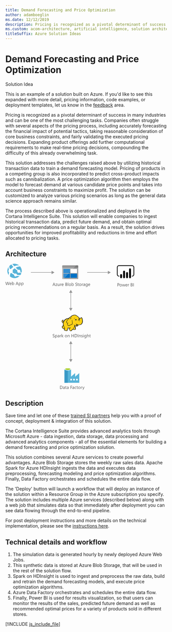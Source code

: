 ```yaml
---
title: Demand Forecasting and Price Optimization
author: adamboeglin
ms.date: 12/12/2019
description: Pricing is recognized as a pivotal determinant of success in many industries and can be one of the most challenging tasks. Companies often struggle with several aspects of the pricing process, including accurately forecasting the financial impact of potential tactics, taking reasonable consideration of core business constraints, and fairly validating the executed pricing decisions. Expanding product offerings add further computational requirements to make real-time pricing decisions, compounding the difficulty of this already overwhelming task.
ms.custom: acom-architecture, artificial intelligence, solution architectures, Azure, ai gallery
titleSuffix: Azure Solution Ideas
---
```

# Demand Forecasting and Price Optimization

<div class="alert">
    <p class="alert-title">
        <span class="icon is-left" aria-hidden="true">
            <span class="icon docon docon-lightbulb" role="presentation"></span>
        </span>Solution Idea</p>
    <p>This is an example of a solution built on Azure. If you'd like to see this expanded with more detail, pricing information, code examples, or deployment templates, let us know in the <a href="#feedback">feedback</a> area.</p>
</div>

Pricing is recognized as a pivotal determinant of success in many industries and can be one of the most challenging tasks. Companies often struggle with several aspects of the pricing process, including accurately forecasting the financial impact of potential tactics, taking reasonable consideration of core business constraints, and fairly validating the executed pricing decisions. Expanding product offerings add further computational requirements to make real-time pricing decisions, compounding the difficulty of this already overwhelming task.

This solution addresses the challenges raised above by utilizing historical transaction data to train a demand forecasting model. Pricing of products in a competing group is also incorporated to predict cross-product impacts such as cannibalization. A price optimization algorithm then employs the model to forecast demand at various candidate price points and takes into account business constraints to maximize profit. The solution can be customized to analyze various pricing scenarios as long as the general data science approach remains similar.

The process described above is operationalized and deployed in the Cortana Intelligence Suite. This solution will enable companies to ingest historical transaction data, predict future demand, and obtain optimal pricing recommendations on a regular basis. As a result, the solution drives opportunities for improved profitability and reductions in time and effort allocated to pricing tasks.

## Architecture

<svg class="architecture-diagram" aria-labelledby="demand-forecasting-and-price-optimization" height="394.688" viewbox="0 0 402.691 394.688" width="402.691" xmlns="http://www.w3.org/2000/svg">
    <path d="M12.729 56.644l-2.769 9.8H8.613L6.6 59.282a4.494 4.494 0 01-.157-1h-.031a5.06 5.06 0 01-.178.984L4.2 66.446H2.871L0 56.644h1.265l2.085 7.52a4.959 4.959 0 01.164.984h.034a5.785 5.785 0 01.212-.984l2.167-7.52h1.1l2.078 7.574a5.562 5.562 0 01.164.916H9.3a5.448 5.448 0 01.185-.943l2-7.547zM19.325 63.226h-4.942a2.618 2.618 0 00.629 1.8 2.169 2.169 0 001.654.637 3.439 3.439 0 002.174-.779v1.053a4.065 4.065 0 01-2.44.67 2.959 2.959 0 01-2.331-.954 3.9 3.9 0 01-.848-2.683 3.828 3.828 0 01.926-2.663 2.967 2.967 0 012.3-1.028 2.631 2.631 0 012.126.889 3.7 3.7 0 01.752 2.467zm-1.148-.949a2.283 2.283 0 00-.468-1.512 1.6 1.6 0 00-1.282-.539 1.811 1.811 0 00-1.347.566 2.577 2.577 0 00-.684 1.484zM22.169 65.435h-.027v1.012h-1.121V56.083h1.121v4.594h.027a2.651 2.651 0 012.42-1.395 2.564 2.564 0 012.109.939 3.885 3.885 0 01.762 2.52 4.337 4.337 0 01-.854 2.812 2.846 2.846 0 01-2.338 1.057 2.3 2.3 0 01-2.099-1.175zm-.027-2.824v.979a2.081 2.081 0 00.564 1.473 2.011 2.011 0 003.028-.174 3.579 3.579 0 00.578-2.168 2.824 2.824 0 00-.54-1.832 1.788 1.788 0 00-1.463-.662 1.987 1.987 0 00-1.572.68 2.5 2.5 0 00-.595 1.703zM40.824 66.446h-1.271L38.514 63.7h-4.157l-.978 2.748H32.1l3.76-9.8h1.189zm-2.687-3.781L36.6 58.489a4 4 0 01-.15-.656h-.027a3.69 3.69 0 01-.157.656l-1.526 4.176zM43.265 65.435h-.027v4.23h-1.122V59.446h1.121v1.23h.027a2.651 2.651 0 012.42-1.395 2.562 2.562 0 012.112.939 3.9 3.9 0 01.759 2.52 4.337 4.337 0 01-.854 2.812 2.846 2.846 0 01-2.338 1.057 2.343 2.343 0 01-2.098-1.174zm-.027-2.824v.979a2.081 2.081 0 00.564 1.473 2.011 2.011 0 003.028-.174 3.579 3.579 0 00.578-2.168 2.824 2.824 0 00-.54-1.832 1.788 1.788 0 00-1.463-.662 1.987 1.987 0 00-1.572.68 2.5 2.5 0 00-.596 1.703zM51.5 65.435h-.027v4.23h-1.126V59.446h1.121v1.23h.032a2.651 2.651 0 012.42-1.395 2.562 2.562 0 012.112.939 3.9 3.9 0 01.759 2.52 4.337 4.337 0 01-.854 2.812 2.846 2.846 0 01-2.338 1.057 2.343 2.343 0 01-2.099-1.174zm-.027-2.824v.979a2.081 2.081 0 00.564 1.473 2.011 2.011 0 003.028-.174 3.579 3.579 0 00.578-2.168 2.824 2.824 0 00-.54-1.832 1.788 1.788 0 00-1.463-.662 1.987 1.987 0 00-1.572.68 2.5 2.5 0 00-.6 1.703z" fill="#5b5b5b"/>
    <path d="M42.394 40.269a22.351 22.351 0 01-31.509-4.047 22.3 22.3 0 014.047-31.51A22.4 22.4 0 0146.441 8.76a22.315 22.315 0 01-4.047 31.509z" fill="#59b4d9"/>
    <path d="M38.106 26.538a5.236 5.236 0 006.986.906c0-.222 0-.222.222-.444 2.255 1.571 3.6 2.7 4.491 3.142.24-.665.462-1.35.684-1.793-.906-.684-2.255-1.812-3.826-3.16a5.909 5.909 0 00-.683-4.713 5.152 5.152 0 00-6.3-1.127c-2.237-2.032-4.934-4.509-7.411-6.986 8.094-4.491 13.952-3.825 13.952-3.825a14.937 14.937 0 00-3.16-3.364 25.046 25.046 0 00-15.08 2.7c-2.014-2.033-4.047-4.288-6.3-6.764a17.861 17.861 0 00-2.92 1.127 44.984 44.984 0 006.081 7.651 65.984 65.984 0 00-6.3 5.415 3.074 3.074 0 01-.683.887 7.309 7.309 0 00-3.826.24 17.3 17.3 0 01-1.571-9.684A14.647 14.647 0 0010.2 9.665a13.235 13.235 0 00.906 9 6.744 6.744 0 000 8.334c0 .222.222.444.443.665a25.743 25.743 0 00-1.349 7.892c.222.222.222.444.462.665a27.515 27.515 0 003.586 3.6 31.821 31.821 0 011.59-10.121 7 7 0 003.142-.683c.683.683 1.349 1.127 1.811 1.589a37.234 37.234 0 006.745 4.269 3.975 3.975 0 00.665 3.16 4.646 4.646 0 006.3.887c.462-.443.906-.665 1.127-1.127a45.619 45.619 0 008.778.906c.462 0 2.033-2.255 2.938-3.6a24.6 24.6 0 01-11.033-.665 4.645 4.645 0 00-.905-1.811 4.351 4.351 0 00-5.858-1.127 28.35 28.35 0 01-6.284-4.047 6.125 6.125 0 00-1.127-.906 6.6 6.6 0 00.222-6.745c.222-.444.665-.665.905-.906 2.015-1.793 4.047-3.363 5.84-4.712l-.222-.222.222.222a79.678 79.678 0 008.557 7.189 5.313 5.313 0 00.445 5.167z" fill="#fff"/>
    <path d="M177.773 45.906a1.88 1.88 0 001.8 1.9h46.3a1.9 1.9 0 001.9-1.9v-33.1h-50z" fill="#a0a1a2"/>
    <path d="M225.873 5.106h-46.3a1.88 1.88 0 00-1.8 1.9v5.7h50v-5.7a1.9 1.9 0 00-1.9-1.9" fill="#7a7a7a"/>
    <path fill="#0072c6" d="M181.473 16.206h20.4v13h-20.4zM181.473 31.006h20.4v13h-20.4z"/>
    <path fill="#fff" d="M203.673 16.206h20.3v13h-20.3z"/>
    <path fill="#0072c6" d="M203.673 31.006h20.3v13h-20.3z"/>
    <path d="M179.773 5.106a2.006 2.006 0 00-2 2v38.6a2.006 2.006 0 002 2h2.2l39.4-42.6z" fill="#fff" opacity=".2"/>
    <path d="M156.137 69.256h-1.271l-1.039-2.748h-4.157l-.978 2.748h-1.278l3.76-9.8h1.189zm-2.687-3.78l-1.537-4.176a3.948 3.948 0 01-.15-.656h-.027a3.69 3.69 0 01-.157.656l-1.524 4.177zM162.31 62.577l-4.143 5.723h4.1v.957h-5.747v-.349l4.143-5.694h-3.753v-.957h5.4zM169.419 69.256H168.3v-1.107h-.027a2.3 2.3 0 01-2.16 1.271q-2.5 0-2.5-2.98v-4.184h1.114v4.006q0 2.215 1.7 2.215a1.717 1.717 0 001.35-.6 2.319 2.319 0 00.53-1.583v-4.038h1.121zM175.333 63.391a1.372 1.372 0 00-.848-.226 1.431 1.431 0 00-1.2.677 3.129 3.129 0 00-.482 1.846v3.568h-1.121v-7h1.118V63.7h.027a2.447 2.447 0 01.731-1.152 1.669 1.669 0 011.1-.413 1.839 1.839 0 01.67.1zM181.991 66.036h-4.942a2.616 2.616 0 00.629 1.8 2.167 2.167 0 001.654.636 3.441 3.441 0 002.174-.779v1.057a4.065 4.065 0 01-2.44.67 2.955 2.955 0 01-2.331-.954 3.9 3.9 0 01-.848-2.683 3.83 3.83 0 01.926-2.663 2.971 2.971 0 012.3-1.028 2.631 2.631 0 012.126.889 3.707 3.707 0 01.752 2.468zm-1.148-.95a2.281 2.281 0 00-.468-1.511 1.6 1.6 0 00-1.282-.54 1.808 1.808 0 00-1.347.567 2.577 2.577 0 00-.684 1.483zM187.671 69.256v-9.8h2.789a3.053 3.053 0 012.017.622 2.011 2.011 0 01.745 1.62 2.385 2.385 0 01-.451 1.449 2.432 2.432 0 01-1.244.875v.027a2.492 2.492 0 011.586.749 2.3 2.3 0 01.595 1.644 2.562 2.562 0 01-.9 2.037 3.358 3.358 0 01-2.276.779zm1.148-8.764v3.165H190a2.23 2.23 0 001.483-.455 1.583 1.583 0 00.54-1.281q0-1.43-1.88-1.429zm0 4.2v3.527h1.559a2.334 2.334 0 001.569-.479 1.64 1.64 0 00.557-1.312q0-1.736-2.365-1.736zM196.667 69.256h-1.121V58.893h1.121zM201.863 69.42a3.246 3.246 0 01-2.478-.981 3.631 3.631 0 01-.926-2.6 3.784 3.784 0 01.964-2.755 3.468 3.468 0 012.6-.991 3.14 3.14 0 012.444.964 3.822 3.822 0 01.878 2.673 3.759 3.759 0 01-.947 2.683 3.316 3.316 0 01-2.535 1.007zm.082-6.385a2.131 2.131 0 00-1.709.735 3.015 3.015 0 00-.629 2.026 2.855 2.855 0 00.636 1.962 2.161 2.161 0 001.7.718 2.051 2.051 0 001.671-.7 3.054 3.054 0 00.584-2 3.107 3.107 0 00-.584-2.023 2.041 2.041 0 00-1.669-.718zM208.289 68.244h-.027v1.012h-1.122V58.893h1.121v4.594h.027a2.651 2.651 0 012.42-1.395 2.566 2.566 0 012.109.94 3.878 3.878 0 01.762 2.519 4.344 4.344 0 01-.854 2.813 2.848 2.848 0 01-2.338 1.056 2.3 2.3 0 01-2.098-1.176zm-.027-2.823v.979a2.084 2.084 0 00.564 1.474 2.012 2.012 0 003.028-.175 3.573 3.573 0 00.578-2.167 2.822 2.822 0 00-.54-1.832 1.789 1.789 0 00-1.463-.663 1.984 1.984 0 00-1.572.681 2.5 2.5 0 00-.596 1.703zM218.9 68.859v-1.353a2.629 2.629 0 00.557.369 4.407 4.407 0 00.684.276 5.29 5.29 0 00.721.175 4.018 4.018 0 00.67.062 2.627 2.627 0 001.58-.388 1.475 1.475 0 00.349-1.822 1.979 1.979 0 00-.482-.537 4.859 4.859 0 00-.728-.465q-.42-.221-.906-.468-.513-.259-.957-.526a4.114 4.114 0 01-.772-.588 2.461 2.461 0 01-.516-.729 2.482 2.482 0 01.106-2.119 2.524 2.524 0 01.772-.816 3.5 3.5 0 011.09-.479 4.961 4.961 0 011.248-.157 4.783 4.783 0 012.112.349v1.287a3.828 3.828 0 00-2.229-.6 3.64 3.64 0 00-.752.079 2.088 2.088 0 00-.67.256 1.491 1.491 0 00-.479.458 1.216 1.216 0 00-.185.684 1.407 1.407 0 00.14.649 1.592 1.592 0 00.414.5 4.127 4.127 0 00.667.438q.393.212.906.465t1 .547a4.573 4.573 0 01.827.636 2.837 2.837 0 01.564.772 2.169 2.169 0 01.208.971 2.467 2.467 0 01-.284 1.228 2.328 2.328 0 01-.766.816 3.368 3.368 0 01-1.111.455 6.125 6.125 0 01-1.326.14 5.326 5.326 0 01-.574-.038q-.342-.037-.7-.109a5.377 5.377 0 01-.673-.178 2.069 2.069 0 01-.505-.24zM229.439 69.188a2.167 2.167 0 01-1.046.219q-1.839 0-1.839-2.051v-4.143h-1.2v-.957h1.2v-1.709l1.121-.362v2.071h1.764v.957h-1.764v3.944a1.635 1.635 0 00.239 1 .955.955 0 00.793.3 1.177 1.177 0 00.731-.232zM233.752 69.42a3.246 3.246 0 01-2.478-.981 3.631 3.631 0 01-.926-2.6 3.784 3.784 0 01.964-2.755 3.468 3.468 0 012.6-.991 3.14 3.14 0 012.444.964 3.822 3.822 0 01.878 2.673 3.759 3.759 0 01-.947 2.683 3.316 3.316 0 01-2.535 1.007zm.082-6.385a2.131 2.131 0 00-1.709.735 3.015 3.015 0 00-.625 2.03 2.855 2.855 0 00.636 1.962 2.161 2.161 0 001.7.718 2.051 2.051 0 001.671-.7 3.054 3.054 0 00.584-2 3.107 3.107 0 00-.584-2.023 2.041 2.041 0 00-1.673-.722zM242.68 63.391a1.372 1.372 0 00-.848-.226 1.431 1.431 0 00-1.2.677 3.129 3.129 0 00-.482 1.846v3.568h-1.12v-7h1.121V63.7h.027a2.447 2.447 0 01.731-1.152 1.669 1.669 0 011.1-.413 1.839 1.839 0 01.67.1zM248.908 69.256h-1.121v-1.094h-.027a2.347 2.347 0 01-2.153 1.258 2.3 2.3 0 01-1.637-.554 1.919 1.919 0 01-.591-1.47q0-1.961 2.311-2.283l2.1-.294q0-1.784-1.442-1.784a3.445 3.445 0 00-2.283.861v-1.148a4.337 4.337 0 012.379-.656q2.468 0 2.468 2.611zm-1.121-3.541l-1.688.232a2.759 2.759 0 00-1.176.386 1.115 1.115 0 00-.4.981 1.067 1.067 0 00.366.837 1.411 1.411 0 00.974.325 1.8 1.8 0 001.377-.585 2.086 2.086 0 00.543-1.479zM256.995 68.7q0 3.855-3.691 3.855a4.955 4.955 0 01-2.27-.492v-1.125a4.659 4.659 0 002.256.656q2.584 0 2.584-2.748v-.766h-.027a2.833 2.833 0 01-4.508.407 3.733 3.733 0 01-.8-2.506 4.36 4.36 0 01.858-2.837 2.865 2.865 0 012.348-1.053 2.281 2.281 0 012.1 1.135h.027v-.971h1.121zm-1.121-2.6v-1.041a2 2 0 00-.564-1.429 1.857 1.857 0 00-1.4-.595 1.947 1.947 0 00-1.627.755 3.372 3.372 0 00-.588 2.116 2.9 2.9 0 00.564 1.87 1.822 1.822 0 001.494.7 1.952 1.952 0 001.535-.67 2.5 2.5 0 00.586-1.715zM264.89 66.036h-4.942a2.616 2.616 0 00.629 1.8 2.167 2.167 0 001.654.636 3.441 3.441 0 002.169-.772v1.05a4.065 4.065 0 01-2.44.67 2.955 2.955 0 01-2.331-.954 3.9 3.9 0 01-.848-2.683 3.83 3.83 0 01.926-2.663 2.971 2.971 0 012.3-1.028 2.631 2.631 0 012.126.889 3.707 3.707 0 01.752 2.468zm-1.148-.95a2.281 2.281 0 00-.468-1.511 1.6 1.6 0 00-1.282-.54 1.808 1.808 0 00-1.347.567 2.577 2.577 0 00-.684 1.483zM351.5 67.028v3.705h-1.15v-9.8h2.693a3.553 3.553 0 012.437.766 2.734 2.734 0 01.865 2.16 2.972 2.972 0 01-.96 2.283 3.673 3.673 0 01-2.594.889zm0-5.059v4.02h1.2a2.69 2.69 0 001.815-.544 1.924 1.924 0 00.625-1.534q0-1.942-2.3-1.941zM360.446 70.9a3.249 3.249 0 01-2.478-.981 3.631 3.631 0 01-.926-2.6 3.788 3.788 0 01.964-2.756 3.467 3.467 0 012.6-.99 3.14 3.14 0 012.444.963 3.825 3.825 0 01.878 2.674 3.762 3.762 0 01-.947 2.683 3.316 3.316 0 01-2.535 1.007zm.082-6.385a2.131 2.131 0 00-1.709.734 3.019 3.019 0 00-.629 2.027 2.852 2.852 0 00.636 1.961 2.161 2.161 0 001.7.719 2.049 2.049 0 001.671-.705 3.053 3.053 0 00.584-2 3.107 3.107 0 00-.584-2.023 2.039 2.039 0 00-1.669-.715zM374.542 63.733l-2.1 7h-1.162l-1.442-5.012a3.247 3.247 0 01-.109-.648h-.029a3.059 3.059 0 01-.144.635l-1.565 5.025h-1.121l-2.119-7h1.176L367.378 69a3.167 3.167 0 01.1.629h.055a2.931 2.931 0 01.123-.643l1.613-5.25h1.025l1.449 5.277a3.784 3.784 0 01.1.629h.055a2.915 2.915 0 01.116-.629l1.422-5.277zM381.4 67.513h-4.942a2.618 2.618 0 00.629 1.8 2.169 2.169 0 001.654.637 3.439 3.439 0 002.174-.779v1.053a4.065 4.065 0 01-2.44.67 2.959 2.959 0 01-2.331-.954 3.9 3.9 0 01-.848-2.683 3.828 3.828 0 01.926-2.663 2.967 2.967 0 012.3-1.028 2.631 2.631 0 012.126.889 3.7 3.7 0 01.752 2.467zm-1.148-.949a2.283 2.283 0 00-.468-1.512 1.6 1.6 0 00-1.282-.539 1.811 1.811 0 00-1.347.566 2.577 2.577 0 00-.684 1.484zM386.744 64.868a1.37 1.37 0 00-.848-.227 1.432 1.432 0 00-1.2.678 3.129 3.129 0 00-.482 1.846v3.568h-1.121v-7h1.121v1.441h.027a2.447 2.447 0 01.731-1.151 1.664 1.664 0 011.1-.413 1.816 1.816 0 01.67.1zM391.946 70.733v-9.8h2.789a3.051 3.051 0 012.017.621 2.012 2.012 0 01.745 1.621 2.385 2.385 0 01-.451 1.449 2.436 2.436 0 01-1.244.875v.027a2.491 2.491 0 011.586.748 2.3 2.3 0 01.595 1.645 2.564 2.564 0 01-.9 2.037 3.358 3.358 0 01-2.276.779zm1.148-8.764v3.164h1.176a2.229 2.229 0 001.483-.454 1.585 1.585 0 00.54-1.282q0-1.428-1.88-1.428zm0 4.2v3.527h1.559a2.339 2.339 0 001.569-.479 1.641 1.641 0 00.557-1.312q0-1.737-2.365-1.736zM401.12 70.733h-1.148v-9.8h1.148z" fill="#5b5b5b"/>
    <path d="M396.316 39.848h-1.09v-2.18h1.09a4.2 4.2 0 004.195-4.195V11.205a4.2 4.2 0 00-4.195-4.2h-41.3a4.2 4.2 0 00-4.195 4.2v22.269a4.2 4.2 0 004.195 4.195h1.09v2.18h-1.09a6.382 6.382 0 01-6.374-6.375V11.205a6.382 6.382 0 016.375-6.375h41.3a6.382 6.382 0 016.375 6.375v22.269a6.382 6.382 0 01-6.375 6.375"/>
    <path d="M361.711 32.549a2.958 2.958 0 012.958 2.958v6.821a2.958 2.958 0 01-2.958 2.958 2.958 2.958 0 01-2.959-2.957v-6.821a2.958 2.958 0 012.958-2.958zM371.015 45.287a2.959 2.959 0 01-2.959-2.958V24.82a2.959 2.959 0 115.917 0v17.509a2.959 2.959 0 01-2.958 2.959M389.622 45.2a2.959 2.959 0 01-2.959-2.958v-24.8a2.959 2.959 0 115.917 0v24.8a2.959 2.959 0 01-2.958 2.959M380.319 45.287a2.959 2.959 0 01-2.959-2.958V29.322a2.959 2.959 0 115.917 0v13.007a2.959 2.959 0 01-2.958 2.959"/>
    <path fill="#fcd116" d="M198.571 170.718l-4.625.793-4.097 1.85-3.568 2.246-3.436 4.097-1.851 1.983-1.85.66-.528-1.189.925-1.189.132-1.718h.661l.528.528-.132-1.718-.661-.528v-.661l-1.586.925-1.585 1.718-.265 1.586.661 1.321.529 2.115 1.189.528h1.322l1.189-.793-.793 4.097.793 4.493-.925 2.115-2.775 3.039.396 1.983 1.454 2.114 2.511 1.718 1.454.265h1.453l-.925 3.964 3.436 1.454 4.361.528 1.454-1.057.132-2.511 1.718-2.775.132-2.247 3.965.397 3.7-.397-3.7 2.247.661 2.643 2.246 3.7 2.379.926 1.718-.661.793-1.586 3.832-2.907.793.66 5.947.265 1.19-1.058.132-1.718-.397-.66-.264-4.626-1.982-3.964.264-1.851 1.189.661 3.437 3.172 1.585.132 1.851-.793 1.85-1.321.925-3.04 5.286.397 3.304-1.322 2.643-2.379 1.85-3.568.529-4.229-.397-4.757-1.057-4.362-1.057-1.453-1.454-.397-2.511 2.776-2.247.792-1.982-3.303-1.982-1.851-1.19-.66-4.228-3.701-3.569-1.85-3.436-.264-4.096.661-3.569 1.321-2.378 1.982-1.983 2.379-1.982.529-3.436 3.304z"/>
    <path d="M241.521 174.55a14.653 14.653 0 00-1.586-5.286c-.132-.132-.264-.4-.4-.529a5.457 5.457 0 00-1.454-.925 1.96 1.96 0 00-1.718 0c-.132.132-.264.132-.4.264a7.33 7.33 0 00-.793 1.057 9.318 9.318 0 01-.925 1.189 5.128 5.128 0 01-1.454.793 5.128 5.128 0 00-.793-1.454 12.4 12.4 0 00-1.189-1.586l-1.057-1.057-1.189-.793a29.418 29.418 0 01-3.172-2.511c-.4-.4-.925-.793-1.322-1.189a11.711 11.711 0 00-7-3.04 19.132 19.132 0 00-7.929 1.718 13.93 13.93 0 00-3.436 2.114 18.967 18.967 0 00-2.511 2.907 3.91 3.91 0 00-1.322.264 4.69 4.69 0 00-1.586 1.057 8.55 8.55 0 01-1.185 1.057l-1.057 1.057a28.952 28.952 0 00-6.872 1.718 19.8 19.8 0 00-5.683 3.436 9.936 9.936 0 00-1.982 2.114 21.524 21.524 0 00-1.454 2.247l-1.189 1.189a2.742 2.742 0 01-1.322.793 1.023 1.023 0 01-.4.132v-.132a3.389 3.389 0 00.793-2.511c.132.132.132.264.264.4s.132.264.264.4l.264-.264.4.132a5.542 5.542 0 00.132-2.114 1.816 1.816 0 00-.661-1.057c0-.132.132-.132.132-.264a1.91 1.91 0 00.264-.925l-.264-.132.264.132.4-.264-.529.132a8.585 8.585 0 00-3.568 2.247 5.868 5.868 0 00-1.057 1.454 2.949 2.949 0 00-.4 1.718 3.97 3.97 0 00.793 1.454 8.422 8.422 0 00.264.925 1.878 1.878 0 01.264.793 2.746 2.746 0 001.454 1.322 3.221 3.221 0 001.586 0c-.132.661-.132 1.322-.264 1.982a27.663 27.663 0 00.132 3.172 1.676 1.676 0 00.132.793c0 .264.132.529.132.793a1.878 1.878 0 00-.264.793 5.523 5.523 0 01-.529 1.322l-1.057 1.057-.925.925-.264.264a1.625 1.625 0 00-.661 1.85 18.821 18.821 0 00.661 2.114 8.032 8.032 0 001.322 1.85 14.113 14.113 0 003.3 2.114 3.92 3.92 0 002.114.264c0 .132 0 .264-.132.264a6.443 6.443 0 00-.4.925c-.793 1.85 0 2.775 1.322 3.3a12.99 12.99 0 002.114.661c.132 0 .264.132.529.132a19.751 19.751 0 003.7.793c1.454.132 2.775-.264 3.172-1.586a5.816 5.816 0 00.264-1.322V206a7.076 7.076 0 01.925-1.586c0-.132.132-.132.132-.264.264-.529.529-.793.529-1.189v-1.586a15.994 15.994 0 002.511.132h1.322c-.132 0-.264.132-.4.132a.129.129 0 00-.132.132c-1.189.529-1.189 1.718-.793 2.775a6.285 6.285 0 001.454 2.643 10.365 10.365 0 002.643 3.04c1.057.661 2.247.661 3.832-.132a2.746 2.746 0 001.322-1.454c.132-.132.264-.4.4-.529a19.778 19.778 0 011.982-1.586 5.6 5.6 0 01.925-.661 4.4 4.4 0 00.793.4 4.955 4.955 0 001.454.132h3.436a3.823 3.823 0 002.247-.4 2.286 2.286 0 001.057-1.982v-1.057a1.757 1.757 0 00-.4-.925v-2.907a6.633 6.633 0 00-.264-1.586 6.442 6.442 0 00-.529-1.454c-.132-.4-.264-.661-.4-1.057l-.264.132.264-.132a8.084 8.084 0 00-.661-1.586v-.4l.529.529.793.793a9.1 9.1 0 001.718 1.454 3.19 3.19 0 002.247.529 5.239 5.239 0 002.907-1.057 6.459 6.459 0 001.85-2.379c.132-.264.132-.529.264-.793 0-.264.132-.4.132-.661a15.132 15.132 0 004.229.132 11.72 11.72 0 003.832-1.057 9.717 9.717 0 003.832-3.832 14.938 14.938 0 001.85-5.947c-.116-1.58-.248-3.956-.645-6.206zM221.7 190.541c-.4 1.322-1.057 3.568.793 3.965a2.354 2.354 0 001.982-.4 3.724 3.724 0 01-1.718 0 1.159 1.159 0 01-.925-.793c.132.132.4.132.925.264 1.322.264 2.643-.264 2.907-1.322a13.663 13.663 0 01.4-1.586 8.422 8.422 0 00.925.264c-.132.529-.4 1.057-.529 1.718a3.737 3.737 0 01-3.7 2.511c-1.454 0-2.247-.925-3.3-1.718-.661-.529-1.322-1.189-1.982-1.718a14.62 14.62 0 01-4.758-2.379 9.045 9.045 0 003.568 2.775 34.584 34.584 0 01-1.718 6.343c-.264 1.057-2.775 5.154-3.568 5.55-.529.264-3.568 2.907-4.229 3.3a5.93 5.93 0 01-1.454 1.718c-1.982 1.057-3.3-.925-4.361-2.643-.529-.793-1.85-3.04-.661-3.7 1.057-.529 1.718-1.057 2.907-1.718a4.016 4.016 0 00.661.925c0-.4-.132-.661-.132-1.057a3.772 3.772 0 010-1.718c0-.529.132-1.189.132-1.718-.132.661-.529 1.189-.661 1.85a1.191 1.191 0 00-.132.661 21.353 21.353 0 01-7.665.132c-.132-.925-.4-1.982-.529-2.643v4.229a3.008 3.008 0 01-.529 2.114c-.4.793-.661.925-1.322 2.247a11.368 11.368 0 01-.132 2.114c-.4 1.322-3.965.264-4.89 0-1.189-.264-3.568-.793-3.04-2.379a19.168 19.168 0 001.189-4.758 25.648 25.648 0 01-4.493-11.1 13.782 13.782 0 01.529-6.476 17.58 17.58 0 014.625-7.268c3.04-2.643 5.815-3.7 10.308-4.361-1.057 1.189-2.114 2.511-3.3 3.832a20.478 20.478 0 00-2.643 4.229c-1.057 2.114-1.057 2.907.4 4.625 1.189 1.586 1.85 2.247 2.247 3.832a8.559 8.559 0 00-.661 2.775c1.454 1.586 2.511 2.643 3.832 2.907a5.118 5.118 0 003.7-.4c2.643-1.322 5.154-3.172 8.194-3.3 1.454-3.436 1.322-6.343.529-9.779a58.531 58.531 0 01-.793-6.74 17.227 17.227 0 00-.264 6.872c.529 2.907.925 6.079-.529 8.59-2.775.264-5.154 1.85-7.665 3.172a4.364 4.364 0 01-3.172.264c-.793-.132-1.454-.793-2.643-2.114a6.139 6.139 0 01.793-3.04 57.631 57.631 0 013.172-5.418c-1.322 1.718-2.643 3.172-3.7 4.758a12.324 12.324 0 00-1.982-3.172 2.784 2.784 0 01-.4-3.436 14.2 14.2 0 012.633-4.223c2.114-2.379 4.1-4.89 6.476-7.268a5.035 5.035 0 013.436-1.454c1.586-.264 3.04-.529 4.625-.925a26.978 26.978 0 01-4.493.4c1.454-1.85 2.247-2.907 4.625-3.965 5.815-2.511 9.515-2.775 14.008 1.057a31.639 31.639 0 003.436 2.775 5.816 5.816 0 00-1.322.264 5.038 5.038 0 011.982.132c.132.132.4.264.529.4a5.381 5.381 0 011.85 1.586 17.5 17.5 0 011.586 2.643c-.264-.132-.529-.132-.793-.264a.8.8 0 00-.529-.132 1.589 1.589 0 00-1.057.264 4.306 4.306 0 01-1.718.529 1.459 1.459 0 001.057 0h.132c-.132.132-.132.4-.264.661a2.249 2.249 0 00.132.925c0 .132.132.132.132.264-.264.132-.4.132-.661.264a12.736 12.736 0 013.172 0c.132.4.132.661.264 1.057h-.4a1.808 1.808 0 00-1.85-.132c-2.247.529-1.718 1.85-2.775 3.832 1.057-1.322 1.057-2.775 2.775-3.172.4-.132.661-.264.925-.132a2.593 2.593 0 00-1.189 1.189c-.529 1.454-.132 2.511-.793 3.832.661-1.189.661-2.247 1.322-3.568.264-.4 1.057-1.189 1.454-1.189h.4a12.866 12.866 0 01.132 2.114 57.563 57.563 0 01-.529 3.568 9.474 9.474 0 001.189-3.568 10 10 0 000-3.965c-.4-1.85 1.454-1.454 2.511-2.379.793-.661 1.322-1.586 1.982-2.247s1.85.264 2.114 1.057a26.308 26.308 0 011.454 10.572c-.4 3.3-1.982 7-4.89 8.59-3.7 2.114-8.194.793-11.894-.4a9.44 9.44 0 01-1.982-1.057 2.969 2.969 0 01.268 2.383zm-3.3 13.348c-.132 1.322-.529 1.454-1.85 1.454a27.623 27.623 0 01-3.3-.132 7.179 7.179 0 01-1.454-.264c1.189-.925 3.3-4.625 3.7-5.947s.925-2.511 1.189-3.832a7.451 7.451 0 00.529 1.586 7.821 7.821 0 01.661 2.511 25.464 25.464 0 00.132 3.172 2.045 2.045 0 01.387 1.451zM179.805 176.4a2.109 2.109 0 00-.4 1.057c-.4 1.454.132 2.775-1.189 3.832.661 1.189.529 1.718 1.982 1.189a5.457 5.457 0 001.454-.925c-.132.529-.4 1.057-.529 1.586 0 .132 0 .132-.132.264-1.057.4-2.379.661-2.907-.4a6.543 6.543 0 01-.529-1.718c-1.715-1.713.796-4.092 2.25-4.885zm.132 1.586a.8.8 0 01.132-.529c0-.132 0-.132.132-.264.4.264.4.529.529 1.057-.264-.264-.53-.396-.793-.264zm1.322 15.462a31.234 31.234 0 003.568 7.665 9.105 9.105 0 01-.4 1.057c-1.057 1.454-3.7-.661-4.493-1.454a5.346 5.346 0 01-1.586-2.907c-.132-.661 0-.661.529-1.189l1.982-1.982zm50.351-21.805c0 .132.132.264.132.4l-.132.132c-.132-.132-.264-.4-.4-.529zm-49.162 8.057zm-2.114-3.172zm-3.3 5.022zm18.5 19.427zm32.246-9.779zm11.894-4.493z" fill="#1e1e1e"/>
    <path d="M224.341 175.079a13.744 13.744 0 00-1.982.264c0-.264-.132-.4-.132-.661a1.876 1.876 0 00-1.189-1.057c.4-.264.925-.529 1.322-.793-1.057.529-2.247.4-3.172.925-.793.529-1.85 2.247-2.643 2.907a11.024 11.024 0 001.586-1.057 2.45 2.45 0 00.264.925 2.082 2.082 0 00.925.925 4.134 4.134 0 00-.661 1.322 11.547 11.547 0 015.682-3.7zM214.826 173.1a5.216 5.216 0 013.3-4.1c-3.168.793-3.697 2.114-3.3 4.1zM219.98 188.162c-.132.4-.132 1.057-.264 1.454a5.72 5.72 0 01.661-1.586c.264-.529.4-.529.925-.793a12.28 12.28 0 001.322-.661c-.4 0-1.057.264-1.454.264-.926.133-1.058.397-1.19 1.322zM203.064 170.321c-1.189 1.189-2.247 5.022-2.643 6.608.529-1.322 1.982-4.89 3.04-5.815a2.765 2.765 0 01.793-.529c-.793 1.322-.661 1.586-.4 3.3a6.977 6.977 0 011.85-3.832c1.057-.264 2.114-.661 3.3-1.057-1.322.132-2.511.264-3.832.4-1.183.264-1.447.264-2.108.925z" fill="#1e1e1e"/>
    <path d="M218.791 177.061a.887.887 0 011.586-.793v.132a8.551 8.551 0 00-1.189 1.057.422.422 0 01-.4-.4" fill="#fffacb"/>
    <path d="M147.935 229.5v-1.35a2.616 2.616 0 00.557.369 4.407 4.407 0 00.684.276 5.29 5.29 0 00.721.175 4.022 4.022 0 00.67.062 2.626 2.626 0 001.583-.393 1.475 1.475 0 00.349-1.822 1.979 1.979 0 00-.482-.537 4.859 4.859 0 00-.728-.465q-.42-.221-.906-.468-.513-.259-.957-.526a4.114 4.114 0 01-.772-.588 2.453 2.453 0 01-.516-.729 2.482 2.482 0 01.106-2.119 2.529 2.529 0 01.772-.816 3.5 3.5 0 011.09-.479 4.961 4.961 0 011.248-.157 4.78 4.78 0 012.112.349v1.292a3.826 3.826 0 00-2.229-.6 3.643 3.643 0 00-.752.079 2.093 2.093 0 00-.67.256 1.5 1.5 0 00-.479.458 1.216 1.216 0 00-.185.684 1.4 1.4 0 00.14.649 1.6 1.6 0 00.414.5 4.127 4.127 0 00.667.438q.393.212.906.465t1 .547a4.556 4.556 0 01.827.636 2.837 2.837 0 01.564.772 2.176 2.176 0 01.208.971 2.467 2.467 0 01-.284 1.228 2.333 2.333 0 01-.766.816 3.364 3.364 0 01-1.111.455 6.125 6.125 0 01-1.326.14 5.341 5.341 0 01-.574-.038q-.342-.037-.7-.109a5.4 5.4 0 01-.673-.178 2.069 2.069 0 01-.508-.243zM156.828 228.889h-.028v4.231h-1.12V222.9h1.12v1.23h.027a2.651 2.651 0 012.42-1.395 2.563 2.563 0 012.112.94 3.89 3.89 0 01.759 2.519 4.342 4.342 0 01-.854 2.813 2.848 2.848 0 01-2.338 1.056 2.341 2.341 0 01-2.098-1.174zm-.027-2.823v.978a2.084 2.084 0 00.564 1.474 2.012 2.012 0 003.028-.175 3.576 3.576 0 00.578-2.167 2.822 2.822 0 00-.54-1.832 1.789 1.789 0 00-1.463-.663 1.984 1.984 0 00-1.572.681 2.5 2.5 0 00-.596 1.704zM168.736 229.9h-1.121v-1.094h-.027a2.347 2.347 0 01-2.153 1.258 2.3 2.3 0 01-1.637-.554 1.918 1.918 0 01-.591-1.47q0-1.961 2.311-2.283l2.1-.294q0-1.784-1.442-1.784a3.446 3.446 0 00-2.283.861v-1.148a4.337 4.337 0 012.379-.656q2.468 0 2.468 2.611zm-1.121-3.541l-1.688.232a2.759 2.759 0 00-1.176.386 1.116 1.116 0 00-.4.981 1.065 1.065 0 00.366.837 1.411 1.411 0 00.974.325 1.8 1.8 0 001.377-.585 2.086 2.086 0 00.543-1.479zM174.5 224.035a1.371 1.371 0 00-.848-.226 1.431 1.431 0 00-1.2.677 3.129 3.129 0 00-.482 1.846v3.568h-1.121v-7h1.121v1.442h.03a2.45 2.45 0 01.731-1.152 1.669 1.669 0 011.1-.413 1.837 1.837 0 01.67.1zM181.526 229.9h-1.572l-3.09-3.363h-.027v3.363h-1.121v-10.363h1.121v6.569h.027l2.936-3.206h1.47l-3.247 3.377zM189.436 230.065a3.245 3.245 0 01-2.478-.981 3.631 3.631 0 01-.926-2.6 3.784 3.784 0 01.964-2.755 3.468 3.468 0 012.6-.991 3.14 3.14 0 012.444.964 3.822 3.822 0 01.878 2.673 3.761 3.761 0 01-.947 2.683 3.316 3.316 0 01-2.535 1.007zm.082-6.385a2.132 2.132 0 00-1.709.735 3.015 3.015 0 00-.629 2.026 2.855 2.855 0 00.636 1.962 2.161 2.161 0 001.7.718 2.051 2.051 0 001.671-.7 3.054 3.054 0 00.584-2 3.107 3.107 0 00-.584-2.023 2.041 2.041 0 00-1.669-.718zM200.523 229.9H199.4v-3.992q0-2.228-1.627-2.229a1.766 1.766 0 00-1.391.632 2.344 2.344 0 00-.55 1.6v3.989h-1.121v-7h1.121v1.162h.027a2.527 2.527 0 012.3-1.326 2.142 2.142 0 011.757.741 3.3 3.3 0 01.608 2.144zM213.99 229.9h-1.148v-4.47h-5.072v4.47h-1.148v-9.8h1.148v4.3h5.072v-4.3h1.148zM216.561 229.9v-9.8h2.707q5.182 0 5.182 4.778a4.814 4.814 0 01-1.439 3.646 5.335 5.335 0 01-3.852 1.378zm1.148-8.764v7.725h1.463a4.154 4.154 0 003-1.032 3.87 3.87 0 001.073-2.926q0-3.768-4.006-3.767zM227.525 229.9h-1.148v-9.8h1.148zM235.763 229.9h-1.121v-3.992q0-2.228-1.627-2.229a1.766 1.766 0 00-1.391.632 2.344 2.344 0 00-.55 1.6v3.989h-1.121v-7h1.121v1.162h.027a2.527 2.527 0 012.3-1.326 2.142 2.142 0 011.757.741 3.3 3.3 0 01.608 2.144zM237.451 229.648v-1.2a3.318 3.318 0 002.017.677q1.477 0 1.477-.984a.862.862 0 00-.126-.476 1.279 1.279 0 00-.342-.345 2.641 2.641 0 00-.506-.271q-.291-.119-.625-.249a8.083 8.083 0 01-.817-.372 2.51 2.51 0 01-.588-.424 1.58 1.58 0 01-.355-.537 1.9 1.9 0 01-.12-.7 1.677 1.677 0 01.226-.872 2 2 0 01.6-.635 2.766 2.766 0 01.858-.387 3.833 3.833 0 01.995-.13 4.011 4.011 0 011.627.314v1.135a3.174 3.174 0 00-1.777-.506 2.117 2.117 0 00-.567.071 1.4 1.4 0 00-.434.2.928.928 0 00-.28.312.813.813 0 00-.1.4.954.954 0 00.1.458 1.008 1.008 0 00.291.328 2.25 2.25 0 00.465.26q.273.117.622.253a8.4 8.4 0 01.834.366 2.819 2.819 0 01.629.424 1.646 1.646 0 01.4.543 1.756 1.756 0 01.14.731 1.726 1.726 0 01-.229.9 1.959 1.959 0 01-.612.636 2.821 2.821 0 01-.882.376 4.352 4.352 0 01-1.046.123 3.979 3.979 0 01-1.875-.419zM244.39 221.123a.71.71 0 01-.513-.205.692.692 0 01-.212-.52.719.719 0 01.725-.731.722.722 0 01.523.209.73.73 0 010 1.035.72.72 0 01-.523.212zm.547 8.777h-1.121v-7h1.121zM253.181 229.34q0 3.855-3.691 3.855a4.956 4.956 0 01-2.27-.492v-1.121a4.662 4.662 0 002.256.656q2.584 0 2.584-2.748v-.766h-.027a2.833 2.833 0 01-4.508.407 3.73 3.73 0 01-.8-2.506 4.357 4.357 0 01.858-2.837 2.865 2.865 0 012.348-1.053 2.281 2.281 0 012.1 1.135h.027v-.97h1.121zm-1.121-2.6v-1.04a2 2 0 00-.564-1.429 1.857 1.857 0 00-1.4-.595 1.948 1.948 0 00-1.627.755 3.372 3.372 0 00-.588 2.116 2.9 2.9 0 00.564 1.87 1.823 1.823 0 001.494.7 1.953 1.953 0 001.535-.67 2.5 2.5 0 00.586-1.712zM261.261 229.9h-1.121v-4.033q0-2.187-1.627-2.187a1.775 1.775 0 00-1.381.632 2.358 2.358 0 00-.561 1.624v3.964h-1.121v-10.363h1.121v4.525h.027a2.546 2.546 0 012.3-1.326q2.365 0 2.365 2.851zM266.62 229.832a2.164 2.164 0 01-1.046.219q-1.839 0-1.839-2.051v-4.143h-1.2v-.957h1.2v-1.709l1.121-.362v2.071h1.764v.957h-1.764v3.943a1.635 1.635 0 00.239 1 .956.956 0 00.793.3 1.176 1.176 0 00.731-.232z" fill="#5b5b5b"/>
    <path fill="#969696" d="M79.638 26.562h66.265v1.5H79.638z"/>
    <path fill="#969696" d="M144.371 22.076l9.067 5.235-9.067 5.236V22.076zM255.638 26.562h66.265v1.5h-66.265z"/>
    <path fill="#969696" d="M320.371 22.076l9.067 5.235-9.067 5.236V22.076zM203.742 89.198h1.5v50.73h-1.5z"/>
    <path fill="#969696" d="M209.727 138.397l-5.235 9.067-5.236-9.067h10.471zM209.727 90.731l-5.235-9.068-5.236 9.068h10.471zM203.742 249.198h1.5v50.73h-1.5z"/>
    <path fill="#969696" d="M209.727 298.397l-5.235 9.067-5.236-9.067h10.471zM209.727 250.731l-5.235-9.068-5.236 9.068h10.471z"/>
    <path d="M171.022 391.393v-9.8h2.707q5.182 0 5.182 4.778a4.812 4.812 0 01-1.439 3.646 5.335 5.335 0 01-3.852 1.378zm1.148-8.764v7.725h1.463a4.154 4.154 0 003-1.032 3.87 3.87 0 001.073-2.926q0-3.768-4.006-3.767zM185.7 391.393h-1.121V390.3h-.027a2.347 2.347 0 01-2.153 1.258 2.3 2.3 0 01-1.639-.558 1.919 1.919 0 01-.591-1.47q0-1.961 2.311-2.283l2.1-.294q0-1.784-1.442-1.784a3.446 3.446 0 00-2.283.861v-1.148a4.337 4.337 0 012.379-.656q2.468 0 2.468 2.611zm-1.121-3.541l-1.688.232a2.759 2.759 0 00-1.176.386 1.116 1.116 0 00-.4.981 1.067 1.067 0 00.366.837 1.411 1.411 0 00.974.325 1.8 1.8 0 001.377-.585 2.086 2.086 0 00.543-1.479zM191.058 391.324a2.164 2.164 0 01-1.046.219q-1.839 0-1.839-2.051v-4.142h-1.2v-.957h1.2v-1.709l1.121-.362v2.071h1.764v.957h-1.764v3.944a1.635 1.635 0 00.239 1 .956.956 0 00.793.3 1.176 1.176 0 00.731-.232zM197.566 391.393h-1.121V390.3h-.027a2.347 2.347 0 01-2.153 1.258 2.3 2.3 0 01-1.637-.554 1.919 1.919 0 01-.591-1.47q0-1.961 2.311-2.283l2.1-.294q0-1.784-1.442-1.784a3.446 3.446 0 00-2.283.861v-1.148a4.337 4.337 0 012.379-.656q2.468 0 2.468 2.611zm-1.121-3.541l-1.688.232a2.759 2.759 0 00-1.176.386 1.116 1.116 0 00-.4.981 1.067 1.067 0 00.366.837 1.411 1.411 0 00.974.325 1.8 1.8 0 001.377-.585 2.086 2.086 0 00.543-1.479zM208.64 382.629h-3.828v3.391h3.541v1.032h-3.541v4.341h-1.148v-9.8h4.977zM214.84 391.393h-1.121V390.3h-.027a2.347 2.347 0 01-2.153 1.258A2.3 2.3 0 01209.9 391a1.919 1.919 0 01-.591-1.47q0-1.961 2.311-2.283l2.1-.294q0-1.784-1.442-1.784a3.446 3.446 0 00-2.283.861v-1.148a4.337 4.337 0 012.379-.656q2.468 0 2.468 2.611zm-1.121-3.541l-1.688.232a2.759 2.759 0 00-1.176.386 1.116 1.116 0 00-.4.981 1.067 1.067 0 00.366.837 1.411 1.411 0 00.974.325 1.8 1.8 0 001.377-.585 2.086 2.086 0 00.543-1.479zM221.724 391.071a3.636 3.636 0 01-1.914.485 3.172 3.172 0 01-2.417-.974 3.534 3.534 0 01-.919-2.526 3.879 3.879 0 01.991-2.778 3.465 3.465 0 012.646-1.05 3.686 3.686 0 011.627.342v1.148a2.853 2.853 0 00-1.668-.547 2.257 2.257 0 00-1.76.769 2.921 2.921 0 00-.687 2.021 2.778 2.778 0 00.646 1.941 2.228 2.228 0 001.733.711 2.805 2.805 0 001.723-.608zM226.667 391.324a2.164 2.164 0 01-1.046.219q-1.839 0-1.839-2.051v-4.142h-1.2v-.957h1.2v-1.709l1.121-.362v2.071h1.764v.957H224.9v3.944a1.635 1.635 0 00.239 1 .956.956 0 00.793.3 1.176 1.176 0 00.731-.232zM230.98 391.557a3.246 3.246 0 01-2.478-.981 3.631 3.631 0 01-.926-2.6 3.784 3.784 0 01.964-2.755 3.468 3.468 0 012.6-.991 3.14 3.14 0 012.444.964 3.822 3.822 0 01.878 2.673 3.759 3.759 0 01-.947 2.683 3.316 3.316 0 01-2.535 1.007zm.082-6.385a2.132 2.132 0 00-1.709.735 3.015 3.015 0 00-.629 2.026 2.855 2.855 0 00.636 1.962 2.161 2.161 0 001.7.718 2.051 2.051 0 001.671-.7 3.054 3.054 0 00.584-2 3.107 3.107 0 00-.584-2.023 2.041 2.041 0 00-1.669-.718zM239.908 385.527a1.371 1.371 0 00-.848-.226 1.431 1.431 0 00-1.2.677 3.129 3.129 0 00-.482 1.846v3.568h-1.121v-7h1.121v1.442h.027a2.45 2.45 0 01.731-1.152 1.669 1.669 0 011.1-.413 1.837 1.837 0 01.67.1zM247.256 384.393l-3.22 8.121q-.861 2.174-2.42 2.174a2.589 2.589 0 01-.731-.089v-1a2.078 2.078 0 00.663.123 1.374 1.374 0 001.271-1.012l.561-1.326-2.734-6.986h1.244l1.894 5.387q.034.1.144.533h.041q.034-.164.137-.52l1.989-5.4z" fill="#5b5b5b"/>
    <path d="M230.981 353.257v-11.22l-12.7 11.035H218v-11.035l-12.7 11.035v-23.089c0-1.947-4.358-3.895-10.107-3.895s-10.478 1.855-10.478 3.895v42.284h46.364zm-35.793-21.42c-4.173 0-7.511-1.02-7.511-2.133s3.338-2.133 7.511-2.133 7.511.927 7.511 2.133c-.093 1.113-3.431 2.133-7.511 2.133zm21.884 32.919h-5.1v-5.1h5.1zm-8.995 0h-5.1v-5.1h5.1zm12.982 0v-5.1h5.1v5.1z" fill="#59b4d9"/>
    <path fill="#3999c6" d="M184.709 329.704h10.293v42.562h-10.293z"/>
    <path d="M205.2 329.7c0 2.04-4.636 3.709-10.293 3.709s-10.2-1.669-10.2-3.709S189.346 326 195 326s10.2 1.576 10.2 3.709" fill="#fff"/>
    <path d="M203.162 329.426c0 1.391-3.616 2.411-8.16 2.411s-8.16-1.02-8.16-2.411 3.616-2.411 8.16-2.411 8.16 1.113 8.16 2.411" fill="#7fba00"/>
    <path d="M201.4 330.91c1.113-.371 1.669-.927 1.669-1.484 0-1.391-3.616-2.411-8.16-2.411s-8.16 1.113-8.16 2.411c.093.556.742 1.113 1.762 1.484a19.686 19.686 0 016.491-.927 19.479 19.479 0 016.4.927" fill="#b8d432"/>
</svg>

## Description

Save time and let one of these [trained SI partners](https://aka.ms/priceoptimization-sipartners) help you with a proof of concept, deployment & integration of this solution.

The Cortana Intelligence Suite provides advanced analytics tools through Microsoft Azure - data ingestion, data storage, data processing and advanced analytics components - all of the essential elements for building a demand forecasting and price optimization solution.

This solution combines several Azure services to create powerful advantages. Azure Blob Storage stores the weekly raw sales data. Apache Spark for Azure HDInsight ingests the data and executes data preprocessing, forecasting modeling and price optimization algorithms. Finally, Data Factory orchestrates and schedules the entire data flow.

The 'Deploy' button will launch a workflow that will deploy an instance of the solution within a Resource Group in the Azure subscription you specify. The solution includes multiple Azure services (described below) along with a web job that simulates data so that immediately after deployment you can see data flowing through the end-to-end pipeline.

For post deployment instructions and more details on the technical implementation, please see the [instructions here](https://github.com/Azure/cortana-intelligence-price-optimization/blob/master/Automated%20Deployment%20Guide/Post%20Deployment%20Instructions.md).

## Technical details and workflow

  1. The simulation data is generated hourly by newly deployed Azure Web Jobs.
  2. This synthetic data is stored at Azure Blob Storage, that will be used in the rest of the solution flow.
  3. Spark on HDInsight is used to ingest and preprocess the raw data, build and retrain the demand forecasting models, and execute price optimization algorithms.
  4. Azure Data Factory orchestrates and schedules the entire data flow.
  5. Finally, Power BI is used for results visualization, so that users can monitor the results of the sales, predicted future demand as well as recommended optimal prices for a variety of products sold in different stores.

[!INCLUDE [js_include_file](../../_js/index.md)]
